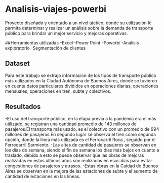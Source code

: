 # Analisis-viajes-powerbi
Proyecto diseñado y orientado a un nivel táctico, donde su utilización le permita determinar y realizar un análisis sobre la demanda de transporte público para brindar un mejor servicio y mejoras operativas.

##Herramientas utilizadas
-Excel 
-Power Point
-Powerbi 
-Análisis exploratorio
-Segmentación de clientes

## Dataset
Para este trabajo se extrajo información de los tipos de transporte público más utilizados en la Ciudad Autónoma de Buenos Aires, donde se tuvieron en cuenta datos particulares divididos en operaciones diarias, operaciones mensuales, operaciones en tren, subte y colectivos.

## Resultados 
-El uso del transporte público, en la etapa previa a la pandemia era el más utilizado, se registran una cantidad promedio de 143 millones de pasajeros.El transporte más usado, es el colectivo con un promedio de 994 millones de pasajeros.En segundo lugar se observa el tren como segunda opción, donde la línea más utilizada es el Ferrocarril Roca , seguido por el Ferrocarril Sarmiento. 
-Las altas de cantidad de pasajeros se observan en los días de semana, siendo el fin de semana los días más bajos en cuanto a traslado, debido a esto se puede observar que las obras de mejoras realizadas en estos últimos años son realizadas en esos días para evitar congestiones de pasajeros y atrasos. 
-Estas obras en la Cuidad de Buenos Aires se observan en la mejora de las estaciones de subte y el aumento de cantidad de estaciones en las líneas.

